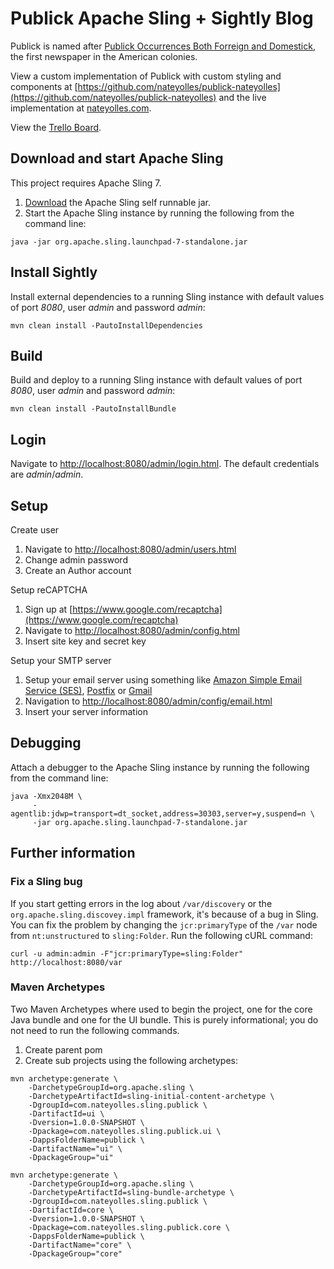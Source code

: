 # Publick Apache Sling + Sightly Blog

Publick is named after [Publick Occurrences Both Forreign and Domestick](https://en.wikipedia.org/wiki/Publick_Occurrences_Both_Forreign_and_Domestick), the first newspaper in the American colonies.

View a custom implementation of Publick with custom styling and components at [https://github.com/nateyolles/publick-nateyolles](https://github.com/nateyolles/publick-nateyolles) and the live implementation at [nateyolles.com](http://www.nateyolles.com).

View the [Trello Board](https://trello.com/b/2zcNr5qV/publick-sling-sightly-blog-engine).

## Download and start Apache Sling

This project requires Apache Sling 7.

1. [Download](http://sling.apache.org/downloads.cgi) the Apache Sling self runnable jar.
2. Start the Apache Sling instance by running the following from the command line:

```
java -jar org.apache.sling.launchpad-7-standalone.jar
```

## Install Sightly

Install external dependencies to a running Sling instance with default values of port *8080*, user *admin* and password *admin*:

    mvn clean install -PautoInstallDependencies

## Build

Build and deploy to a running Sling instance with default values of port *8080*, user *admin* and password *admin*:

    mvn clean install -PautoInstallBundle

## Login

Navigate to [http://localhost:8080/admin/login.html](http://localhost:8080/admin/login.html). The default credentials are *admin*/*admin*.

## Setup

Create user

1. Navigate to [http://localhost:8080/admin/users.html](http://localhost:8080/admin/users.html)
2. Change admin password
3. Create an Author account

Setup reCAPTCHA

1. Sign up at [https://www.google.com/recaptcha](https://www.google.com/recaptcha)
2. Navigate to [http://localhost:8080/admin/config.html](http://localhost:8080/admin/config.html)
3. Insert site key and secret key

Setup your SMTP server

1. Setup your email server using something like [Amazon Simple Email Service (SES)](https://aws.amazon.com/ses/), [Postfix](http://www.postfix.org/) or [Gmail](https://mail.google.com)
2. Navigation to [http://localhost:8080/admin/config/email.html](http://localhost:8080/admin/config/email.html)
3. Insert your server information

## Debugging

Attach a debugger to the Apache Sling instance by running the following from the command line:

```
java -Xmx2048M \
     -agentlib:jdwp=transport=dt_socket,address=30303,server=y,suspend=n \
     -jar org.apache.sling.launchpad-7-standalone.jar
```

## Further information

### Fix a Sling bug

If you start getting errors in the log about `/var/discovery` or the `org.apache.sling.discovey.impl` framework, it's because of a bug in Sling. You can fix the problem by changing the `jcr:primaryType` of the `/var` node from `nt:unstructured` to `sling:Folder`. Run the following cURL command:

```
curl -u admin:admin -F"jcr:primaryType=sling:Folder" http://localhost:8080/var
```

### Maven Archetypes

Two Maven Archetypes where used to begin the project, one for the core Java bundle and one for the UI bundle. This is purely informational; you do not need to run the following commands.

1. Create parent pom
2. Create sub projects using the following archetypes:

```
mvn archetype:generate \
    -DarchetypeGroupId=org.apache.sling \
    -DarchetypeArtifactId=sling-initial-content-archetype \
    -DgroupId=com.nateyolles.sling.publick \
    -DartifactId=ui \
    -Dversion=1.0.0-SNAPSHOT \
    -Dpackage=com.nateyolles.sling.publick.ui \
    -DappsFolderName=publick \
    -DartifactName="ui" \
    -DpackageGroup="ui"
```
```
mvn archetype:generate \
    -DarchetypeGroupId=org.apache.sling \
    -DarchetypeArtifactId=sling-bundle-archetype \
    -DgroupId=com.nateyolles.sling.publick \
    -DartifactId=core \
    -Dversion=1.0.0-SNAPSHOT \
    -Dpackage=com.nateyolles.sling.publick.core \
    -DappsFolderName=publick \
    -DartifactName="core" \
    -DpackageGroup="core"
```